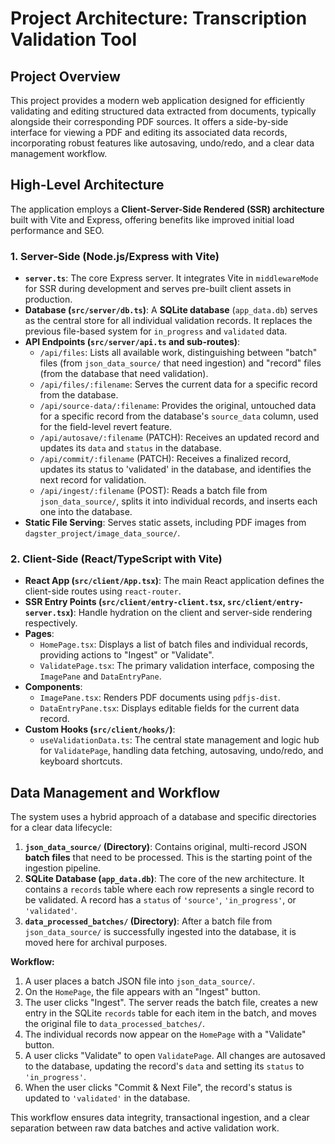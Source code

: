 # Project Architecture: Transcription Validation Tool

## Project Overview

This project provides a modern web application designed for efficiently validating and editing structured data extracted from documents, typically alongside their corresponding PDF sources. It offers a side-by-side interface for viewing a PDF and editing its associated data records, incorporating robust features like autosaving, undo/redo, and a clear data management workflow.

## High-Level Architecture

The application employs a **Client-Server-Side Rendered (SSR) architecture** built with Vite and Express, offering benefits like improved initial load performance and SEO.

### 1. Server-Side (Node.js/Express with Vite)

- **`server.ts`**: The core Express server. It integrates Vite in `middlewareMode` for SSR during development and serves pre-built client assets in production.
- **Database (`src/server/db.ts`)**: A **SQLite database** (`app_data.db`) serves as the central store for all individual validation records. It replaces the previous file-based system for `in_progress` and `validated` data.
- **API Endpoints (`src/server/api.ts` and sub-routes)**:
  - `/api/files`: Lists all available work, distinguishing between "batch" files (from `json_data_source/` that need ingestion) and "record" files (from the database that need validation).
  - `/api/files/:filename`: Serves the current data for a specific record from the database.
  - `/api/source-data/:filename`: Provides the original, untouched data for a specific record from the database's `source_data` column, used for the field-level revert feature.
  - `/api/autosave/:filename` (PATCH): Receives an updated record and updates its `data` and `status` in the database.
  - `/api/commit/:filename` (PATCH): Receives a finalized record, updates its status to 'validated' in the database, and identifies the next record for validation.
  - `/api/ingest/:filename` (POST): Reads a batch file from `json_data_source/`, splits it into individual records, and inserts each one into the database.
- **Static File Serving**: Serves static assets, including PDF images from `dagster_project/image_data_source/`.

### 2. Client-Side (React/TypeScript with Vite)

- **React App (`src/client/App.tsx`)**: The main React application defines the client-side routes using `react-router`.
- **SSR Entry Points (`src/client/entry-client.tsx`, `src/client/entry-server.tsx`)**: Handle hydration on the client and server-side rendering respectively.
- **Pages**:
  - `HomePage.tsx`: Displays a list of batch files and individual records, providing actions to "Ingest" or "Validate".
  - `ValidatePage.tsx`: The primary validation interface, composing the `ImagePane` and `DataEntryPane`.
- **Components**:
  - `ImagePane.tsx`: Renders PDF documents using `pdfjs-dist`.
  - `DataEntryPane.tsx`: Displays editable fields for the current data record.
- **Custom Hooks (`src/client/hooks/`)**:
  - `useValidationData.ts`: The central state management and logic hub for `ValidatePage`, handling data fetching, autosaving, undo/redo, and keyboard shortcuts.

## Data Management and Workflow

The system uses a hybrid approach of a database and specific directories for a clear data lifecycle:

1. **`json_data_source/` (Directory)**: Contains original, multi-record JSON **batch files** that need to be processed. This is the starting point of the ingestion pipeline.
2. **SQLite Database (`app_data.db`)**: The core of the new architecture. It contains a `records` table where each row represents a single record to be validated. A record has a `status` of `'source'`, `'in_progress'`, or `'validated'`.
3. **`data_processed_batches/` (Directory)**: After a batch file from `json_data_source/` is successfully ingested into the database, it is moved here for archival purposes.

**Workflow:**

1. A user places a batch JSON file into `json_data_source/`.
2. On the `HomePage`, the file appears with an "Ingest" button.
3. The user clicks "Ingest". The server reads the batch file, creates a new entry in the SQLite `records` table for each item in the batch, and moves the original file to `data_processed_batches/`.
4. The individual records now appear on the `HomePage` with a "Validate" button.
5. A user clicks "Validate" to open `ValidatePage`. All changes are autosaved to the database, updating the record's `data` and setting its `status` to `'in_progress'`.
6. When the user clicks "Commit & Next File", the record's status is updated to `'validated'` in the database.

This workflow ensures data integrity, transactional ingestion, and a clear separation between raw data batches and active validation work.
